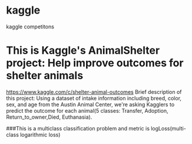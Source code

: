 # kaggle
kaggle competitons

# This is Kaggle's AnimalShelter project: Help improve outcomes for shelter animals 

https://www.kaggle.com/c/shelter-animal-outcomes
Brief description of this project: 
Using a dataset of intake information including breed, color, sex, and age from the Austin Animal Center, we're asking Kagglers to predict the outcome for each animal(5 classes: Transfer, Adoption, Return_to_owner,Died, Euthanasia).


###This is a multiclass classification problem and metric is logLoss(multi-class logarithmic loss)
